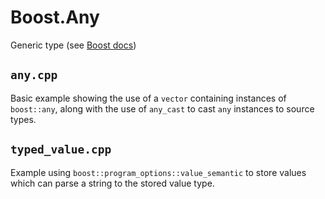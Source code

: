 # Boost.Any #

Generic type (see [Boost docs](http://www.boost.org/doc/libs/1_46_1/doc/html/any.html))

## `any.cpp` ##

Basic example showing the use of a `vector` containing instances of 
`boost::any`, along with the use of `any_cast` to cast `any` instances to
source types.


## `typed_value.cpp` ##

Example using `boost::program_options::value_semantic` to store values which
can parse a string to the stored value type.
